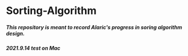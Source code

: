 # Sorting-Algorithm
##### This repository is meant to record Alaric's progress in soring algorithm design.
##### 2021.9.14 test on Mac


